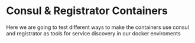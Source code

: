 Consul & Registrator Containers
===============================

Here we are going to test different ways to make the containers use consul and
registrator as tools for service discovery in our docker enviroments

